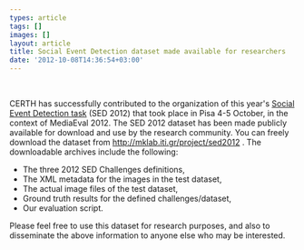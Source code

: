 ```yaml
---
types: article
tags: []
images: []
layout: article
title: Social Event Detection dataset made available for researchers
date: '2012-10-08T14:36:54+03:00'
---
```

<p>&nbsp;</p><p>CERTH has successfully contributed to the organization of this year&#39;s <a href="http://www.multimediaeval.org/mediaeval2012/sed2012/">Social Event Detection task</a> (SED 2012) that took place in Pisa 4-5 October, in the context of MediaEval 2012. The SED 2012 dataset has been made publicly available for download and use by the research community. You can freely download the dataset from <a href="http://mklab.iti.gr/project/sed2012">http://mklab.iti.gr/project/sed2012</a> . The downloadable archives include the following:</p><ul><li>The three 2012 SED Challenges definitions,</li><li>The XML metadata for the images in the test dataset,</li><li>The actual image files of the test dataset,</li><li>Ground truth results for the defined challenges/dataset,</li><li>Our evaluation script.</li></ul><p>Please feel free to use this dataset for research purposes, and also to disseminate the above information to anyone else who may be interested.</p>
